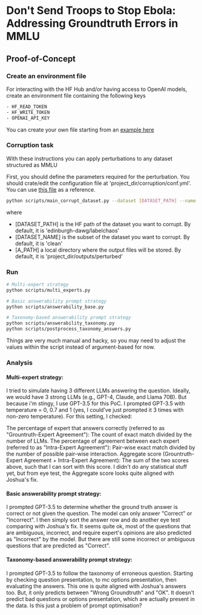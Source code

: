 # Don't Send Troops to Stop Ebola: Addressing Groundtruth Errors in MMLU

## Proof-of-Concept

### Create an environment file
For interacting with the HF Hub and/or having access to OpenAI models, create an environment file containing the following keys
```bash
- HF_READ_TOKEN
- HF_WRITE_TOKEN
- OPENAI_API_KEY
```
You can create your own file starting from an [example here](.env_example)

### Corruption task

With these instructions you can apply perturbations to any dataset structured as MMLU

First, you should define the parameters required for the perturbation.
You should crate/edit the configuration file at 'project_dir/corruption/conf.yml'.
You can use [this file](conf/corruption/conf_example.yml) as a reference.

```bash
python scripts/main_corrupt_dataset.py --dataset [DATASET_PATH] --name [DATASET_NAME] --output_dir [A_PATH]
```

where
- [DATASET_PATH] is the HF path of the dataset you want to corrupt. By default, it is 'edinburgh-dawg/labelchaos'
- [DATASET_NAME] is the subset of the dataset you want to corrupt. By default, it is 'clean'
- [A_PATH] a local directory where the output files will be stored. By default, it is 'project_dir/outputs/perturbed'


### Run

```bash
# Multi-expert strategy
python scripts/multi_experts.py

# Basic answerability prompt strategy
python scripts/answerability_base.py

# Taxonomy-based answerability prompt strategy
python scripts/answerability_taxonomy.py
python scripts/postprocess_taxonomy_answers.py
```

Things are very much manual and hacky, so you may need to adjust the values within the script instead of argument-based for now.

### Analysis

#### Multi-expert strategy:

I tried to simulate having 3 different LLMs answering the question. Ideally, we would have 3 strong LLMs (e.g., GPT-4, Claude, and Llama 70B). But because i'm stingy, I use GPT-3.5 for this PoC. I prompted GPT-3.5 with temperature = 0, 0.7 and 1 (yes, I could've just prompted it 3 times with non-zero temperature). For this setting, I checked:

The percentage of expert that answers correctly (referred to as "Grountruth-Expert Agreement"): The count of exact match divided by the number of LLMs.
The percentage of agreement between each expert (referred to as "Intra-Expert Agreement"): Pair-wise exact match divided by the number of possible pair-wise interaction.
Aggregate score (Grountruth-Expert Agreement + Intra-Expert Agreement): The sum of the two scores above, such that I can sort with this score.
I didn't do any statistical stuff yet, but from eye test, the Aggregate score looks quite aligned with Joshua's fix.

#### Basic answerability prompt strategy:

I prompted GPT-3.5 to determine whether the ground truth answer is correct or not given the question. The model can only answer "Correct" or "Incorrect". I then simply sort the answer row and do another eye test comparing with Joshua's fix. It seems quite ok, most of the questions that are ambiguous, incorrect, and require expert's opinions are also predicted as "Incorrect" by the model. But there are still some incorrect or ambiguous questions that are predicted as "Correct".

#### Taxonomy-based answerability prompt strategy:

I prompted GPT-3.5 to follow the taxonomy of erroneous question. Starting by checking question presentation, to mc options presentation, then evaluating the answers. This one is quite aligned with Joshua's answers too. But, it only predicts between "Wrong Groundtruth" and "OK". It doesn't predict bad questions or options presentation, which are actually present in the data. Is this just a problem of prompt optimisation?